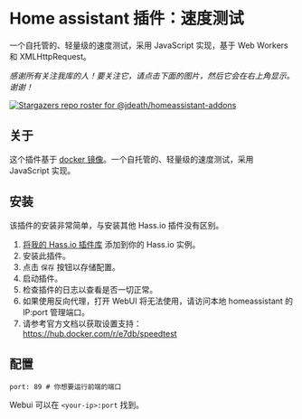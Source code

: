 # Home assistant 插件：速度测试

一个自托管的、轻量级的速度测试，采用 JavaScript 实现，基于 Web Workers 和 XMLHttpRequest。

_感谢所有关注我库的人！要关注它，请点击下面的图片，然后它会在右上角显示。谢谢！_

[![Stargazers repo roster for @jdeath/homeassistant-addons](https://reporoster.com/stars/jdeath/homeassistant-addons)](https://github.com/jdeath/homeassistant-addons/stargazers)

## 关于

这个插件基于 [docker 镜像](https://hub.docker.com/r/e7db/speedtest)。一个自托管的、轻量级的速度测试，采用 JavaScript 实现。

## 安装

该插件的安装非常简单，与安装其他 Hass.io 插件没有区别。

1. [将我的 Hass.io 插件库][repository] 添加到你的 Hass.io 实例。
1. 安装此插件。
1. 点击 `保存` 按钮以存储配置。
1. 启动插件。
1. 检查插件的日志以查看是否一切正常。
1. 如果使用反向代理，打开 WebUI 将无法使用，请访问本地 homeassistant 的 IP:port 管理端口。
1. 请参考官方文档以获取设置支持：https://hub.docker.com/r/e7db/speedtest

## 配置

```
port: 89 # 你想要运行前端的端口
```

Webui 可以在 `<your-ip>:port` 找到。

[repository]: https://github.com/jdeath/homeassistant-addons